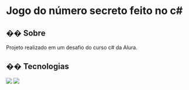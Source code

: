 <h1>Jogo do número secreto feito no c#</h1>

<h2>�� Sobre</h2>
<p>Projeto realizado em um desafio do curso c# da Alura.</p>

## �� Tecnologias
<div>
  <img src="https://img.shields.io/badge/C#-239120?style=for-the-badge&logo=html5&logoColor=white">
  <img src="https://img.shields.io/badge/Dotnet-239120?&style=for-the-badge&logo=css3&logoColor=white">
</div>
